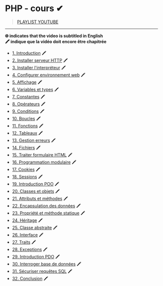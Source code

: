 # PHP - cours ✔

> [PLAYLIST YOUTUBE](https://www.youtube.com/playlist?list=PLrSOXFDHBtfFuZttC17M-jNpKnzUL5Adc)

---

**🌐 indicates that the video is subtitled in English**<br>
**🖍 indique que la vidéo doit encore être chapitrée**

+ [1. Introduction](https://www.youtube.com/watch?v=7lMXMLeawug) 🖍
+ [2. Installer serveur HTTP](https://www.youtube.com/watch?v=79XwZrJdzho) 🖍
+ [3. Installer l'interpréteur](https://www.youtube.com/watch?v=0vS3fOkAbPs) 🖍
+ [4. Configurer environnement web](https://www.youtube.com/watch?v=rSd7NZfhjZg) 🖍
+ [5. Affichage](https://www.youtube.com/watch?v=CHcg88F21us) 🖍
+ [6. Variables et types](https://www.youtube.com/watch?v=PRXy1yA6O7w) 🖍
+ [7. Constantes](https://www.youtube.com/watch?v=k1j01vaRHgo) 🖍
+ [8. Opérateurs](https://www.youtube.com/watch?v=FeLf4G800ks) 🖍
+ [9. Conditions](https://www.youtube.com/watch?v=m2LT_aPPuvk) 🖍
+ [10. Boucles](https://www.youtube.com/watch?v=jfkq2iXGWcY) 🖍
+ [11. Fonctions](https://www.youtube.com/watch?v=YCIMh2dH8AI) 🖍
+ [12. Tableaux](https://www.youtube.com/watch?v=vZs202lVwJQ) 🖍
+ [13. Gestion erreurs](https://www.youtube.com/watch?v=AP1nR-5QZss) 🖍
+ [14. Fichiers](https://www.youtube.com/watch?v=06FZz73qelU) 🖍
+ [15. Traiter formulaire HTML](https://www.youtube.com/watch?v=RWL0mUiPiI4) 🖍
+ [16. Programmation modulaire](https://www.youtube.com/watch?v=_dHqDXKvAlw) 🖍
+ [17. Cookies](https://www.youtube.com/watch?v=yED9q_chp8c) 🖍
+ [18. Sessions](https://www.youtube.com/watch?v=UgJ21BAt-y0) 🖍
+ [19. Introduction POO](https://www.youtube.com/watch?v=iD2JOTVbOjc) 🖍
+ [20. Classes et objets](https://www.youtube.com/watch?v=xUT49vXBcuc) 🖍
+ [21. Attributs et méthodes](https://www.youtube.com/watch?v=YCeS-4Z_wSk) 🖍
+ [22. Encapsulation des données](https://www.youtube.com/watch?v=vrGedfJXUNo) 🖍
+ [23. Propriété et méthode statique](https://www.youtube.com/watch?v=Wd4FDAR9nHg) 🖍
+ [24. Héritage](https://www.youtube.com/watch?v=BqO7U0ed-pA) 🖍
+ [25. Classe abstraite](https://www.youtube.com/watch?v=Wh0aRwvZigc) 🖍
+ [26. Interface](https://www.youtube.com/watch?v=3APJu3DjbHQ) 🖍
+ [27. Traits](https://www.youtube.com/watch?v=ZIqKnK37y9A) 🖍
+ [28. Exceptions](https://www.youtube.com/watch?v=ePFxa2VcCoE) 🖍
+ [29. Introduction PDO](https://www.youtube.com/watch?v=ZXekAnqLwe0) 🖍
+ [30. Interroger base de données](https://www.youtube.com/watch?v=W1g01wKWVv4) 🖍
+ [31. Sécuriser requêtes SQL](https://www.youtube.com/watch?v=Vr6wfvlXPkw) 🖍
+ [32. Conclusion](https://www.youtube.com/watch?v=U0N78jTc0Ss) 🖍
